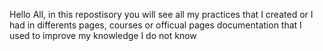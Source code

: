 Hello All, in this repostisory you will see all my practices that I created or I had in differents pages, courses or officual pages documentation that I used to improve my knowledge
I do not know
